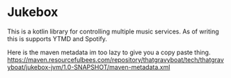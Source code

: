 # Jukebox
This is a kotlin library for controlling multiple music services.
As of writing this is supports YTMD and Spotify.

Here is the maven metadata im too lazy to give you a copy paste thing.
<br>
https://maven.resourcefulbees.com/repository/thatgravyboat/tech/thatgravyboat/jukebox-jvm/1.0-SNAPSHOT/maven-metadata.xml
